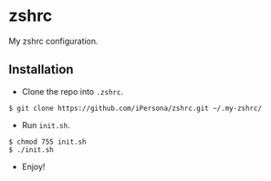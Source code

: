 # zshrc 
My zshrc configuration.

## Installation

- Clone the repo into `.zshrc`.

```
$ git clone https://github.com/iPersona/zshrc.git ~/.my-zshrc/
```

- Run `init.sh`.

```
$ chmod 755 init.sh
$ ./init.sh
```

- Enjoy!

